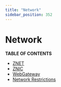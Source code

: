 ```yaml
---
title: "Network"
sidebar_position: 352
---
```


# Network

**TABLE OF CONTENTS**

- [ZNET](./znet)
- [ZNIC](./znic)
- [WebGateway](./webgw3)
- [Network Restrictions](./network_restrictions)